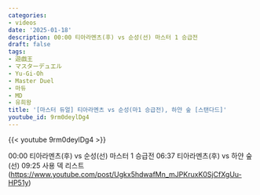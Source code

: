 ```yaml
---
categories:
- videos
date: '2025-01-18'
description: 00:00 티아라멘츠(후) vs 순성(선) 마스터 1 승급전
draft: false
tags:
- 遊戯王
- マスターデュエル
- Yu-Gi-Oh
- Master Duel
- 마듀
- MD
- 유희왕
title: '[마스터 듀얼] 티아라멘츠 vs 순성(마1 승급전), 하얀 숲 [스탠다드]'
youtube_id: 9rm0deylDg4
---
```



{{< youtube 9rm0deylDg4 >}}

00:00 티아라멘츠(후) vs 순성(선) 마스터 1 승급전
06:37 티아라멘츠(후) vs 하얀 숲(선)
09:25 사용 덱 리스트(https://www.youtube.com/post/Ugkx5hdwafMn_mJPKruxK0SjCfXgUu-HP51y)